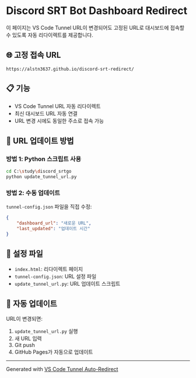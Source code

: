# Discord SRT Bot Dashboard Redirect

이 페이지는 VS Code Tunnel URL이 변경되어도 고정된 URL로 대시보드에 접속할 수 있도록 자동 리다이렉트를 제공합니다.

## 🌐 고정 접속 URL
```
https://alstn3637.github.io/discord-srt-redirect/
```

## 📋 기능
- VS Code Tunnel URL 자동 리다이렉트
- 최신 대시보드 URL 자동 연결
- URL 변경 시에도 동일한 주소로 접속 가능

## 🔄 URL 업데이트 방법

### 방법 1: Python 스크립트 사용
```bash
cd C:\study\discord_srtgo
python update_tunnel_url.py
```

### 방법 2: 수동 업데이트
`tunnel-config.json` 파일을 직접 수정:
```json
{
    "dashboard_url": "새로운 URL",
    "last_updated": "업데이트 시간"
}
```

## 📝 설정 파일
- `index.html`: 리다이렉트 페이지
- `tunnel-config.json`: URL 설정 파일
- `update_tunnel_url.py`: URL 업데이트 스크립트

## 🚀 자동 업데이트
URL이 변경되면:
1. `update_tunnel_url.py` 실행
2. 새 URL 입력
3. Git push
4. GitHub Pages가 자동으로 업데이트

---

Generated with [VS Code Tunnel Auto-Redirect](https://github.com/YOUR_USERNAME/discord-srt-redirect)
